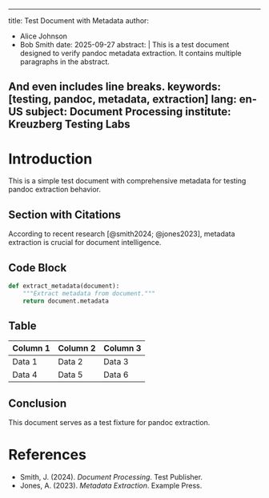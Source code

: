---

title: Test Document with Metadata
author:

- Alice Johnson
- Bob Smith
  date: 2025-09-27
  abstract: |
  This is a test document designed to verify pandoc metadata extraction.
  It contains multiple paragraphs in the abstract.

## And even includes line breaks. keywords: [testing, pandoc, metadata, extraction] lang: en-US subject: Document Processing institute: Kreuzberg Testing Labs

# Introduction

This is a simple test document with comprehensive metadata for testing pandoc extraction behavior.

## Section with Citations

According to recent research [@smith2024; @jones2023], metadata extraction is crucial for document intelligence.

## Code Block

```python
def extract_metadata(document):
    """Extract metadata from document."""
    return document.metadata
```

## Table

| Column 1 | Column 2 | Column 3 |
| -------- | -------- | -------- |
| Data 1   | Data 2   | Data 3   |
| Data 4   | Data 5   | Data 6   |

## Conclusion

This document serves as a test fixture for pandoc extraction.

# References

- Smith, J. (2024). _Document Processing_. Test Publisher.
- Jones, A. (2023). _Metadata Extraction_. Example Press.
